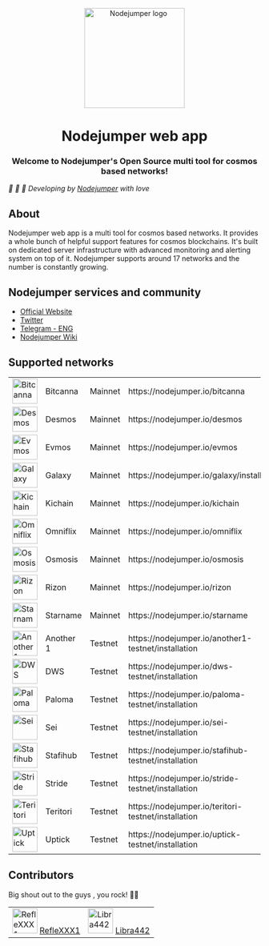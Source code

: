 <p align="center">
  <a href="https://nodejumper.io" target="_blank" rel="noopener noreferrer"><img width="200" src="https://avatars.githubusercontent.com/u/101663253" alt="Nodejumper logo"></a>
</p>
<h1 align="center">Nodejumper web app</h1>
<h3 align="center">Welcome to Nodejumper's Open Source multi tool for cosmos based networks!</h3>

*:rocket: :rocket: :rocket: Developing by [Nodejumper](https://nodejumper.io) with love*

## About
Nodejumper web app is a multi tool for cosmos based networks.
It provides a whole bunch of helpful support features for cosmos blockchains.
It's built on dedicated server infrastructure with advanced monitoring and alerting system on top of it. 
Nodejumper supports around 17 networks and the number is constantly growing.

## Nodejumper services and community
- [Official Website](https://nodejumper.io)
- [Twitter](https://twitter.com/nodejumper)
- [Telegram - ENG](https://t.me/nodejumper)
- [Nodejumper Wiki](https://github.com/nodejumper-org/nodejumper/wiki)

## Supported networks

<table>
  <tr>
    <td><img width="50" src="https://user-images.githubusercontent.com/27004732/181469582-a31e1ff9-fa4e-4343-a3d0-70db43a6e566.png" alt="Bitcanna"></td>
    <td>Bitcanna</td>
    <td>Mainnet</td>
    <td>https://nodejumper.io/bitcanna</td>
  </tr>
  <tr>
    <td><img width="50" src="https://user-images.githubusercontent.com/27004732/181469604-8491b24b-33e4-4c83-8acd-5d92e43f4841.png" alt="Desmos"></td>
    <td>Desmos</td>
    <td>Mainnet</td>
    <td>https://nodejumper.io/desmos</td>
  </tr>
  <tr>
    <td><img width="50" src="https://user-images.githubusercontent.com/27004732/181469623-42f3636c-5975-4cb5-84db-ad69d3850f7e.png" alt="Evmos"></td>
    <td>Evmos</td>
    <td>Mainnet</td>
    <td>https://nodejumper.io/evmos</td>
  </tr>
  <tr>
    <td><img width="50" src="https://user-images.githubusercontent.com/27004732/181470533-68d3c332-ec1b-4cfc-89e7-d8905549d64a.png" alt="Galaxy"></td>
    <td>Galaxy</td>
    <td>Mainnet</td>
    <td>https://nodejumper.io/galaxy/installation</td>
  </tr>
  <tr>
    <td><img width="50" src="https://user-images.githubusercontent.com/27004732/181470537-c07bd8de-ff8c-49de-bfbd-ad17f6a4e23b.png" alt="Kichain"></td>
    <td>Kichain</td>
    <td>Mainnet</td>
    <td>https://nodejumper.io/kichain</td>
  </tr>
  <tr>
    <td><img width="50" src="https://user-images.githubusercontent.com/27004732/181470548-8bf66965-10b0-45c1-84ab-cea682795560.png" alt="Omniflix"></td>
    <td>Omniflix</td>
    <td>Mainnet</td>
    <td>https://nodejumper.io/omniflix</td>
  </tr>
  <tr>
    <td><img width="50" src="https://user-images.githubusercontent.com/27004732/181470551-f78a5b30-a0f8-4d71-899e-1da9fb14423b.png" alt="Osmosis"></td>
    <td>Osmosis</td>
    <td>Mainnet</td>
    <td>https://nodejumper.io/osmosis</td>
  </tr>
  <tr>
    <td><img width="50" src="https://user-images.githubusercontent.com/27004732/181470568-446965aa-13ce-4200-abf8-2e9364307493.png" alt="Rizon"></td>
    <td>Rizon</td>
    <td>Mainnet</td>
    <td>https://nodejumper.io/rizon</td>
  </tr>
  <tr>
    <td><img width="50" src="https://user-images.githubusercontent.com/27004732/181470579-05165565-d707-4d04-b501-7f4d33130e06.png" alt="Starname"></td>
    <td>Starname</td>
    <td>Mainnet</td>
    <td>https://nodejumper.io/starname</td>
  </tr>
  <tr>
    <td><img width="50" src="https://user-images.githubusercontent.com/27004732/181470499-4df4e7ac-271f-4126-93b8-6743d0c15d79.png" alt="Another 1"></td>
    <td>Another 1</td>
    <td>Testnet</td>
    <td>https://nodejumper.io/another1-testnet/installation</td>
  </tr>
  <tr>
    <td><img width="50" src="https://user-images.githubusercontent.com/27004732/181470528-91c89337-6a0e-439f-bf49-23f7a253cdaa.png" alt="DWS"></td>
    <td>DWS</td>
    <td>Testnet</td>
    <td>https://nodejumper.io/dws-testnet/installation</td>
  </tr>
  <tr>
    <td><img width="50" src="https://user-images.githubusercontent.com/27004732/181470554-3b67d447-f406-48e5-9506-18260b416ce3.png" alt="Paloma"></td>
    <td>Paloma</td>
    <td>Testnet</td>
    <td>https://nodejumper.io/paloma-testnet/installation</td>
  </tr>
  <tr>
    <td><img width="50" src="https://user-images.githubusercontent.com/27004732/181470573-53b472ee-784a-4f5e-8a63-7315e057f494.png" alt="Sei"></td>
    <td>Sei</td>
    <td>Testnet</td>
    <td>https://nodejumper.io/sei-testnet/installation</td>
  </tr>
  <tr>
    <td><img width="50" src="https://user-images.githubusercontent.com/27004732/181470576-ff1a41c6-8a23-40e4-8f18-87b128fdafe3.png" alt="Stafihub"></td>
    <td>Stafihub</td>
    <td>Testnet</td>
    <td>https://nodejumper.io/stafihub-testnet/installation</td>
  </tr>
  <tr>
    <td><img width="50" src="https://user-images.githubusercontent.com/27004732/181472237-c1f1d4dc-34ee-467a-a594-f8bf021ed2fe.png" alt="Stride"></td>
    <td>Stride</td>
    <td>Testnet</td>
    <td>https://nodejumper.io/stride-testnet/installation</td>
  </tr>
  <tr>
    <td><img width="50" src="https://user-images.githubusercontent.com/27004732/181470582-b3c2859e-43f6-4bcb-81b0-4803b2833fd9.png" alt="Teritori"></td>
    <td>Teritori</td>
    <td>Testnet</td>
    <td>https://nodejumper.io/teritori-testnet/installation</td>
  </tr>
  <tr>
    <td><img width="50" src="https://user-images.githubusercontent.com/27004732/181470588-c21ad706-9b62-4b83-a903-89a88fed750d.png" alt="Uptick"></td>
    <td>Uptick</td>
    <td>Testnet</td>
    <td>https://nodejumper.io/uptick-testnet/installation</td>
  </tr>
</table>

## Contributors

Big shout out to the guys , you rock! 🤘🚀

<table>
  <tr>
    <td>
      <img src="https://avatars.githubusercontent.com/u/102145525?s=400&u=4273c7f703d56b7e2945a81307beadf90e699ce0&v=4" width="50" alt="RefleXXX1">
      <a href="https://github.com/RefleXXX1">RefleXXX1</a>
    </td>
    <td>
      <img src="https://avatars.githubusercontent.com/u/100301930?v=4" width="50" alt="Libra442">
      <a href="https://github.com/RefleXXX1">Libra442</a>
    </td>
  </tr>
</table>
